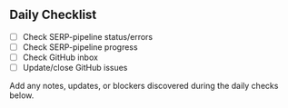 ## Daily Checklist

- [ ] Check SERP-pipeline status/errors
- [ ] Check SERP-pipeline progress
- [ ] Check GitHub inbox
- [ ] Update/close GitHub issues

Add any notes, updates, or blockers discovered during the daily checks below.
